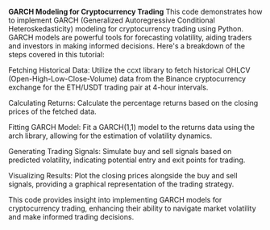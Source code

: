 
**GARCH Modeling for Cryptocurrency Trading**
This code demonstrates how to implement GARCH (Generalized Autoregressive Conditional Heteroskedasticity) modeling for cryptocurrency trading using Python. GARCH models are powerful tools for forecasting volatility, aiding traders and investors in making informed decisions. Here's a breakdown of the steps covered in this tutorial:

Fetching Historical Data: Utilize the ccxt library to fetch historical OHLCV (Open-High-Low-Close-Volume) data from the Binance cryptocurrency exchange for the ETH/USDT trading pair at 4-hour intervals.

Calculating Returns: Calculate the percentage returns based on the closing prices of the fetched data.

Fitting GARCH Model: Fit a GARCH(1,1) model to the returns data using the arch library, allowing for the estimation of volatility dynamics.

Generating Trading Signals: Simulate buy and sell signals based on predicted volatility, indicating potential entry and exit points for trading.

Visualizing Results: Plot the closing prices alongside the buy and sell signals, providing a graphical representation of the trading strategy.

This code provides insight into implementing GARCH models for cryptocurrency trading, enhancing their ability to navigate market volatility and make informed trading decisions.
